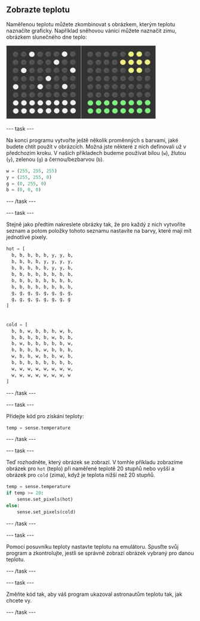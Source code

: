 ## Zobrazte teplotu

Naměřenou teplotu můžete zkombinovat s obrázkem, kterým teplotu naznačíte graficky. Například sněhovou vánicí můžete naznačit zimu, obrázkem slunečného dne teplo:

![Teplo a zima](images/hot-and-cold.png)

\--- task \---

Na konci programu vytvořte ještě několik proměnných s barvami, jaké budete chtít použít v obrázcích. Možná jste některé z nich definovali už v předchozím kroku. V našich příkladech budeme používat bílou (`w`), žlutou (`y`), zelenou (`g`) a černou/bezbarvou (`b`).

```python
w = (255, 255, 255)
y = (255, 255, 0)
g = (0, 255, 0)
b = (0, 0, 0)
```

\--- /task \---

\--- task \---

Stejně jako předtím nakreslete obrázky tak, že pro každý z nich vytvoříte seznam a potom položky tohoto seznamu nastavíte na barvy, které mají mít jednotlivé pixely.

```python
hot = [
  b, b, b, b, b, y, y, b,
  b, b, b, b, y, y, y, y,
  b, b, b, b, b, y, y, b,
  b, b, b, b, b, b, b, b,
  b, b, b, b, b, b, b, b,
  b, b, b, b, b, b, b, b,
  g, g, g, g, g, g, g, g,
  g, g, g, g, g, g, g, g
]


cold = [
  b, b, w, b, b, b, w, b,
  b, b, b, b, b, w, b, b,
  b, w, b, b, b, b, b, w,
  b, b, b, b, w, b, b, b,
  w, b, b, w, b, b, w, b,
  b, b, b, b, b, b, b, b,
  w, w, w, w, w, w, w, w,
  w, w, w, w, w, w, w, w
]
```

\--- /task \---

\--- task \---

Přidejte kód pro získání teploty:

```python
temp = sense.temperature
```

\--- /task \---

\--- task \---

Teď rozhodněte, který obrázek se zobrazí. V tomhle příkladu zobrazíme obrázek pro `hot` (teplo) při naměřené teplotě 20 stupňů nebo vyšší a obrázek pro `cold` (zima), když je teplota nižší než 20 stupňů.

```python
temp = sense.temperature
if temp >= 20:
    sense.set_pixels(hot)
else:
    sense.set_pixels(cold)
```

\--- /task \---

\--- task \---

Pomocí posuvníku teploty nastavte teplotu na emulátoru. Spusťte svůj program a zkontrolujte, jestli se správně zobrazí obrázek vybraný pro danou teplotu.

\--- /task \---

\--- task \---

Změňte kód tak, aby váš program ukazoval astronautům teplotu tak, jak chcete vy.

\--- /task \---